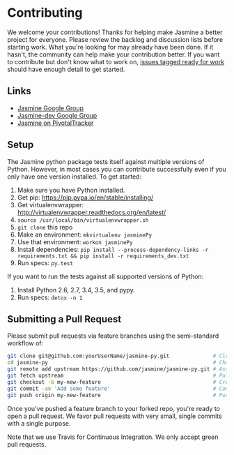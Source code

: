 # Contributing

We welcome your contributions! Thanks for helping make Jasmine a better project for everyone. Please review the backlog and discussion lists before starting work.  What you're looking for may already have been done. If it hasn't, the community can help make your contribution better. If you want to contribute but don't know what to work on, [issues tagged ready for work](https://github.com/jasmine/jasmine-py/labels/ready%20for%20work) should have enough detail to get started.

## Links

- [Jasmine Google Group](http://groups.google.com/group/jasmine-js)
- [Jasmine-dev Google Group](http://groups.google.com/group/jasmine-js-dev)
- [Jasmine on PivotalTracker](https://www.pivotaltracker.com/n/projects/10606)

## Setup

The Jasmine python package tests itself against multiple versions of Python. However, in most cases you can contribute successfully even if you only have one version installed. To get started:

1. Make sure you have Python installed.
1. Get pip: https://pip.pypa.io/en/stable/installing/
1. Get virtualenvwrapper: http://virtualenvwrapper.readthedocs.org/en/latest/
1. `source /usr/local/bin/virtualenvwrapper.sh`
1. `git clone` this repo
1. Make an environment: `mkvirtualenv jasminePy`
1. Use that environment: `workon jasminePy`
1. Install dependencies: `pip install --process-dependency-links -r requirements.txt && pip install -r requirements_dev.txt`
1. Run specs: `py.test`

If you want to run the tests against all supported versions of Python:

1. Install Python 2.6, 2.7, 3.4, 3.5, and pypy.
1. Run specs: `detox -n 1`

## Submitting a Pull Request

Please submit pull requests via feature branches using the semi-standard workflow of:

```bash
git clone git@github.com:yourUserName/jasmine-py.git              # Clone your fork
cd jasmine-py                                                     # Change directory
git remote add upstream https://github.com/jasmine/jasmine-py.git # Assign original repository to a remote named 'upstream'
git fetch upstream                                                # Pull in changes not present in your local repository
git checkout -b my-new-feature                                    # Create your feature branch
git commit -am 'Add some feature'                                 # Commit your changes
git push origin my-new-feature                                    # Push to the branch
```

Once you've pushed a feature branch to your forked repo, you're ready to open a pull request. We favor pull requests with very small, single commits with a single purpose.

Note that we use Travis for Continuous Integration. We only accept green pull requests.

